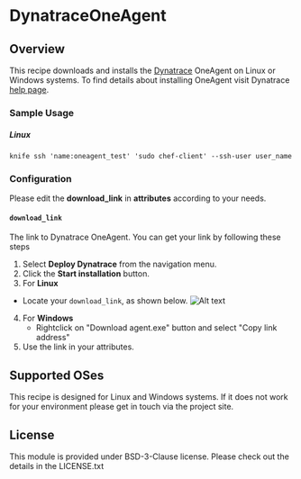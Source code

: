 # DynatraceOneAgent

## Overview

This recipe downloads and installs the [Dynatrace](http://www.dynatrace.com/) OneAgent on Linux or Windows systems.
To find details about installing OneAgent visit Dynatrace [help page](https://help.dynatrace.com/get-started/installation/how-do-i-install-dynatrace-oneagent/).

### Sample Usage
##### Linux
```
knife ssh 'name:oneagent_test' 'sudo chef-client' --ssh-user user_name
```

### Configuration
Please edit the **download_link** in **attributes** according to your needs.

#### `download_link`
The link to Dynatrace OneAgent. You can get your link by following these steps

1. Select **Deploy Dynatrace** from the navigation menu.
2. Click the **Start installation** button.
3.  For **Linux**
   - Locate your `download_link`, as shown below. 
   ![Alt text](https://user-images.githubusercontent.com/23307837/31117056-a912fb0c-a828-11e7-8020-f065adf65fa9.png)
4. For **Windows**
    - Rightclick on "Download agent.exe" button and select "Copy link address"
5. Use the link in your attributes.

## Supported OSes
This recipe is designed for Linux and Windows systems. 
If it does not work for your environment please get in touch via the project site.

## License
This module is provided under BSD-3-Clause license. Please check out the details in the LICENSE.txt
